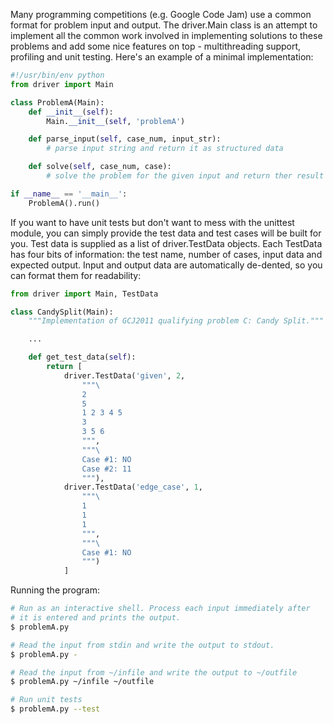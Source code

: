 Many programming competitions (e.g. Google Code Jam) use a common format for
problem input and output. The driver.Main class is an attempt to implement all
the common work involved in implementing solutions to these problems and add
some nice features on top - multithreading support, profiling and unit testing.
Here's an example of a minimal implementation:

```python
#!/usr/bin/env python
from driver import Main

class ProblemA(Main):
    def __init__(self):
        Main.__init__(self, 'problemA')

    def parse_input(self, case_num, input_str):
        # parse input string and return it as structured data

    def solve(self, case_num, case):
        # solve the problem for the given input and return ther result

if __name__ == '__main__':
    ProblemA().run()
```
    
If you want to have unit tests but don't want to mess with the unittest module,
you can simply provide the test data and test cases will be built for you.
Test data is supplied as a list of driver.TestData objects. Each TestData
has four bits of information: the test name, number of cases, input data and
expected output. Input and output data are automatically de-dented, so you can
format them for readability:

```python
from driver import Main, TestData

class CandySplit(Main):
    """Implementation of GCJ2011 qualifying problem C: Candy Split."""

    ...

    def get_test_data(self):
        return [
            driver.TestData('given', 2, 
                """\
                2
                5
                1 2 3 4 5
                3
                3 5 6
                """,
                """\
                Case #1: NO
                Case #2: 11
                """),
            driver.TestData('edge_case', 1,
                """\
                1
                1
                1
                """,
                """\
                Case #1: NO
                """)
            ]
```

Running the program:

```sh
# Run as an interactive shell. Process each input immediately after
# it is entered and prints the output.
$ problemA.py

# Read the input from stdin and write the output to stdout.
$ problemA.py -

# Read the input from ~/infile and write the output to ~/outfile
$ problemA.py ~/infile ~/outfile

# Run unit tests
$ problemA.py --test
```
